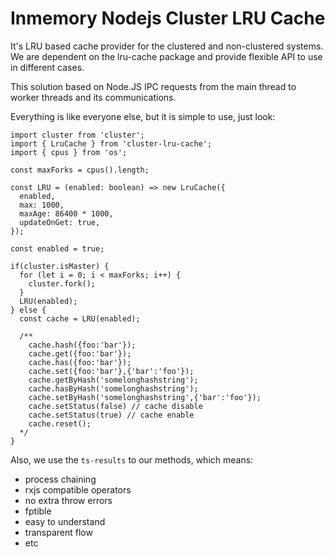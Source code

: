 # Inmemory Nodejs Cluster LRU Cache

It's LRU based cache provider for the clustered and non-clustered systems.
We are dependent on the lru-cache package and provide flexible API to use in different cases.

This solution based on Node.JS IPC requests from the main thread to worker threads and its communications.

Everything is like everyone else, but it is simple to use, just look:

```
import cluster from 'cluster';
import { LruCache } from 'cluster-lru-cache';
import { cpus } from 'os';

const maxForks = cpus().length;

const LRU = (enabled: boolean) => new LruCache({
  enabled,
  max: 1000,
  maxAge: 86400 * 1000,
  updateOnGet: true,
});

const enabled = true;

if(cluster.isMaster) {
  for (let i = 0; i < maxForks; i++) {
    cluster.fork();
  }
  LRU(enabled);
} else {
  const cache = LRU(enabled);

  /**
    cache.hash({foo:'bar'});
    cache.get({foo:'bar'});
    cache.has({foo:'bar'});
    cache.set({foo:'bar'},{'bar':'foo'});
    cache.getByHash('somelonghashstring');
    cache.hasByHash('somelonghashstring');
    cache.setByHash('somelonghashstring',{'bar':'foo'});
    cache.setStatus(false) // cache disable
    cache.setStatus(true) // cache enable
    cache.reset();
  */
}

```


Also, we use the `ts-results` to our methods, which means:
* process chaining
* rxjs compatible operators
* no extra throw errors
* fptible
* easy to understand
* transparent flow
* etc
